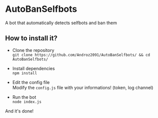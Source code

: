 # AutoBanSelfbots
A bot that automatically detects selfbots and ban them

## How to install it?

*  Clone the repository  
`git clone https://github.com/Androz2091/AutoBanSelfbots/ && cd AutoBanSelfbots/`  

*  Install dependencies  
`npm install`

*  Edit the config file  
Modify the `config.js` file with your informations! (token, log channel)

*  Run the bot  
`node index.js`

And it's done!

